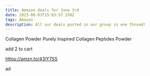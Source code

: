 ```yaml
---
title: Amazon deals for June 3rd
date: 2023-06-03T15:03:57.250Z
tags: Amazon
description: All our deals posted in our group in one thread!
---
```

Collagen Powder Purely Inspired Collagen Peptides Powder

add 2 to cart

https://amzn.to/43lY7SS

ad